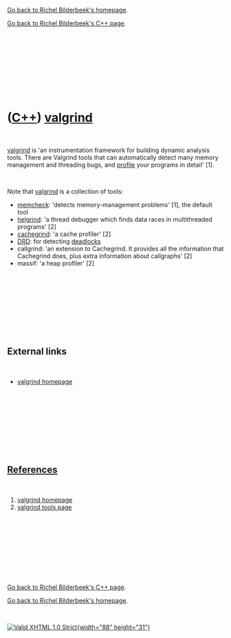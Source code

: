 [Go back to Richel Bilderbeek's homepage](index.htm).

[Go back to Richel Bilderbeek's C++ page](Cpp.htm).

 

 

 

 

 

([C++](Cpp.htm)) [valgrind](CppValgrind.htm)
============================================

 

[valgrind](CppValgrind.htm) is 'an instrumentation framework for
building dynamic analysis tools. There are Valgrind tools that can
automatically detect many memory management and threading bugs, and
[profile](CppProfiler.htm) your programs in detail' \[1\].

 

Note that [valgrind](CppValgrind.htm) is a collection of tools:

-   [memcheck](CppMemcheck.htm): 'detects memory-management problems'
    \[1\], the default tool
-   [helgrind](CppHelgrind.htm): 'a thread debugger which finds data
    races in multithreaded programs' \[2\]
-   [cachegrind](CppCachegrind.htm): 'a cache profiler' \[2\]
-   [DRD](CppDrd.htm): for detecting [deadlocks](CppDeadlock.htm)
-   callgrind: 'an extension to Cachegrind. It provides all the
    information that Cachegrind does, plus extra information about
    callgraphs' \[2\]
-   massif: 'a heap profiler' \[2\]

 

 

 

 

 

External links
--------------

 

-   [valgrind homepage](http://valgrind.org)

 

 

 

 

 

[References](CppReferences.htm)
-------------------------------

 

1.  [valgrind homepage](http://valgrind.org)
2.  [valgrind tools page](http://valgrind.org/info/tools.html)

 

 

 

 

 

[Go back to Richel Bilderbeek's C++ page](Cpp.htm).

[Go back to Richel Bilderbeek's homepage](index.htm).

 

[![Valid XHTML 1.0 Strict](valid-xhtml10.png){width="88"
height="31"}](http://validator.w3.org/check?uri=referer)
